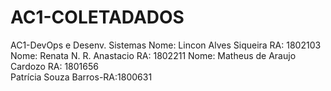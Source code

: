 # AC1-COLETADADOS
AC1-DevOps e Desenv. Sistemas Nome: Lincon Alves Siqueira   RA: 1802103 Nome: Renata N. R. Anastacio RA: 1802211 Nome: Matheus de Araujo Cardozo RA: 1801656  
Patrícia Souza Barros-RA:1800631
